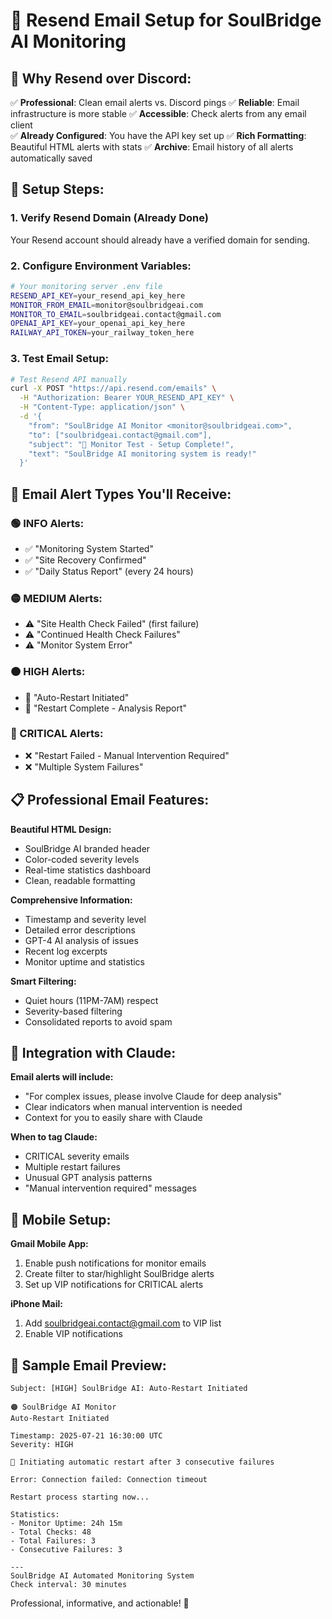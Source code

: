 # 📧 Resend Email Setup for SoulBridge AI Monitoring

## 🎯 Why Resend over Discord:

✅ **Professional**: Clean email alerts vs. Discord pings
✅ **Reliable**: Email infrastructure is more stable
✅ **Accessible**: Check alerts from any email client  
✅ **Already Configured**: You have the API key set up
✅ **Rich Formatting**: Beautiful HTML alerts with stats
✅ **Archive**: Email history of all alerts automatically saved

## 🚀 Setup Steps:

### **1. Verify Resend Domain (Already Done)**
Your Resend account should already have a verified domain for sending.

### **2. Configure Environment Variables:**
```bash
# Your monitoring server .env file
RESEND_API_KEY=your_resend_api_key_here
MONITOR_FROM_EMAIL=monitor@soulbridgeai.com
MONITOR_TO_EMAIL=soulbridgeai.contact@gmail.com
OPENAI_API_KEY=your_openai_api_key_here
RAILWAY_API_TOKEN=your_railway_token_here
```

### **3. Test Email Setup:**
```bash
# Test Resend API manually
curl -X POST "https://api.resend.com/emails" \
  -H "Authorization: Bearer YOUR_RESEND_API_KEY" \
  -H "Content-Type: application/json" \
  -d '{
    "from": "SoulBridge AI Monitor <monitor@soulbridgeai.com>",
    "to": ["soulbridgeai.contact@gmail.com"],
    "subject": "🤖 Monitor Test - Setup Complete!",
    "text": "SoulBridge AI monitoring system is ready!"
  }'
```

## 📨 Email Alert Types You'll Receive:

### **🟢 INFO Alerts:**
- ✅ "Monitoring System Started"
- ✅ "Site Recovery Confirmed" 
- ✅ "Daily Status Report" (every 24 hours)

### **🟡 MEDIUM Alerts:**
- ⚠️ "Site Health Check Failed" (first failure)
- ⚠️ "Continued Health Check Failures"
- ⚠️ "Monitor System Error"

### **🟠 HIGH Alerts:**
- 🔄 "Auto-Restart Initiated"
- 🔄 "Restart Complete - Analysis Report"

### **🔴 CRITICAL Alerts:**
- ❌ "Restart Failed - Manual Intervention Required"
- ❌ "Multiple System Failures"

## 📋 Professional Email Features:

**Beautiful HTML Design:**
- SoulBridge AI branded header
- Color-coded severity levels  
- Real-time statistics dashboard
- Clean, readable formatting

**Comprehensive Information:**
- Timestamp and severity level
- Detailed error descriptions
- GPT-4 AI analysis of issues
- Recent log excerpts
- Monitor uptime and statistics

**Smart Filtering:**
- Quiet hours (11PM-7AM) respect
- Severity-based filtering
- Consolidated reports to avoid spam

## 🔄 Integration with Claude:

**Email alerts will include:**
- "For complex issues, please involve Claude for deep analysis"
- Clear indicators when manual intervention is needed
- Context for you to easily share with Claude

**When to tag Claude:**
- CRITICAL severity emails
- Multiple restart failures
- Unusual GPT analysis patterns
- "Manual intervention required" messages

## 📱 Mobile Setup:

**Gmail Mobile App:**
1. Enable push notifications for monitor emails
2. Create filter to star/highlight SoulBridge alerts
3. Set up VIP notifications for CRITICAL alerts

**iPhone Mail:**
1. Add soulbridgeai.contact@gmail.com to VIP list
2. Enable VIP notifications 

## 🎨 Sample Email Preview:

```
Subject: [HIGH] SoulBridge AI: Auto-Restart Initiated

🟠 SoulBridge AI Monitor
Auto-Restart Initiated

Timestamp: 2025-07-21 16:30:00 UTC
Severity: HIGH

🔄 Initiating automatic restart after 3 consecutive failures

Error: Connection failed: Connection timeout

Restart process starting now...

Statistics:
- Monitor Uptime: 24h 15m
- Total Checks: 48  
- Total Failures: 3
- Consecutive Failures: 3

---
SoulBridge AI Automated Monitoring System
Check interval: 30 minutes
```

Professional, informative, and actionable! 🚀